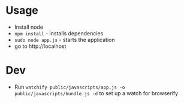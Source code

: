 Usage
=====
- Install node
- `npm install` - installs dependencies
- `sudo node app.js` - starts the application
- go to http://localhost

Dev
====
- Run `watchify public/javascripts/app.js -o public/javascripts/bundle.js -d` to set up a watch for browserify